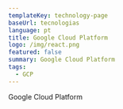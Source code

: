 ```yaml
---
templateKey: technology-page
baseUrl: tecnologias
language: pt
title: Google Cloud Platform
logo: /img/react.png
featured: false
summary: Google Cloud Platform
tags:
  - GCP
---
```

Google Cloud Platform
